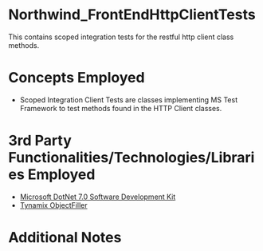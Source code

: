 # Northwind_FrontEndHttpClientTests
This contains scoped integration tests for the restful http client class methods.
# Concepts Employed
* Scoped Integration Client Tests are classes implementing MS Test Framework to test methods found in the HTTP Client classes.
# 3rd Party Functionalities/Technologies/Libraries Employed
* [Microsoft DotNet 7.0 Software Development Kit](https://learn.microsoft.com/en-us/dotnet/csharp/)
* [Tynamix ObjectFiller](https://objectfiller.net/)
# Additional Notes
